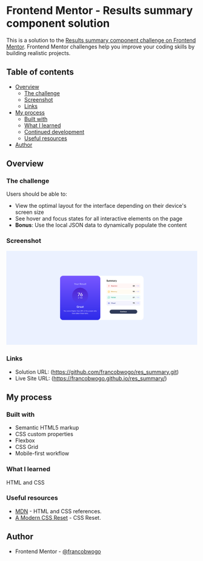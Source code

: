# Frontend Mentor - Results summary component solution

This is a solution to the [Results summary component challenge on Frontend Mentor](https://www.frontendmentor.io/challenges/results-summary-component-CE_K6s0maV). Frontend Mentor challenges help you improve your coding skills by building realistic projects. 

## Table of contents

- [Overview](#overview)
  - [The challenge](#the-challenge)
  - [Screenshot](#screenshot)
  - [Links](#links)
- [My process](#my-process)
  - [Built with](#built-with)
  - [What I learned](#what-i-learned)
  - [Continued development](#continued-development)
  - [Useful resources](#useful-resources)
- [Author](#author)

## Overview

### The challenge

Users should be able to:

- View the optimal layout for the interface depending on their device's screen size
- See hover and focus states for all interactive elements on the page
- **Bonus**: Use the local JSON data to dynamically populate the content

### Screenshot

![](/screenshot.png)


### Links

- Solution URL: (https://github.com/francobwogo/res_summary.git)
- Live Site URL: (https://francobwogo.github.io/res_summary/)

## My process

### Built with

- Semantic HTML5 markup
- CSS custom properties
- Flexbox
- CSS Grid
- Mobile-first workflow

### What I learned

HTML and CSS

### Useful resources

- [MDN](https://developer.mozilla.org/en-US/) - HTML and CSS references.
- [A Modern CSS Reset](https://piccalil.li/blog/a-modern-css-reset) - CSS Reset.

## Author

- Frontend Mentor - [@francobwogo](https://www.frontendmentor.io/profile/francobwogo)
